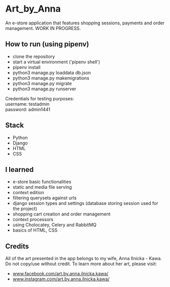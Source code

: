 # Art_by_Anna
An e-store application that features shopping sessions, payments and order management.
WORK IN PROGRESS.

## How to run (using pipenv)
- clone the repository
- start a virtual environment ('pipenv shell')
- pipenv install
- python3 manage.py loaddata db.json
- python3 manage.py makemigrations
- python3 manage.py migrate
- python3 manage.py runserver

Credentials for testing purposes:<br/>
username: testadmin<br/>
password: admin1441<br/>

## Stack
- Python
- Django
- HTML
- CSS

## I learned
- e-store basic functionalities
- static and media file serving
- context edition
- filtering querysets against urls
- django session types and settings (database storing session used for the project)
- shopping cart creation and order management
- context processors
- using Cholocatey, Celery and RabbitMQ
- basics of HTML, CSS

## Credits
All of the art presented in the app belongs to my wife, Anna Ilnicka - Kawa. Do not copy/use without credit.
To learn more about her art, please visit:
- www.facebook.com/art.by.anna.ilnicka.kawa/
- www.instagram.com/art.by.anna.ilnicka.kawa/
